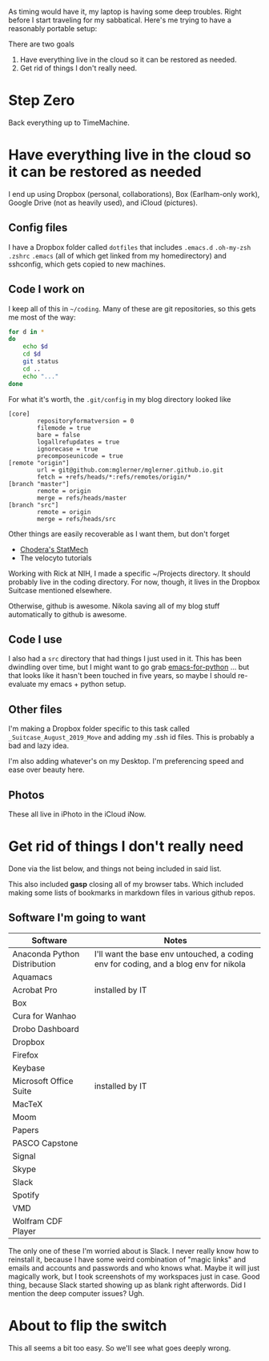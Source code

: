 As timing would have it, my laptop is having some deep troubles. Right before I start traveling for my sabbatical. Here's me trying to have a reasonably portable setup:

<!-- TEASER_END -->

There are two goals

1. Have everything live in the cloud so it can be restored as needed.
2. Get rid of things I don't really need.

# Step Zero

Back everything up to TimeMachine.

# Have everything live in the cloud so it can be restored as needed

I end up using Dropbox (personal, collaborations), Box (Earlham-only work), Google Drive (not as heavily used), and iCloud (pictures).


## Config files

I have a Dropbox folder called `dotfiles` that includes `.emacs.d` `.oh-my-zsh` `.zshrc` `.emacs` (all of which get linked from my homedirectory) and sshconfig, which gets copied to new machines.


## Code I work on

I keep all of this in `~/coding`. Many of these are git repositories, so this gets me most of the way:

```bash
for d in *
do
    echo $d
    cd $d
    git status
    cd ..
    echo "..."
done
```

For what it's worth, the `.git/config` in my blog directory looked like

```
[core]
        repositoryformatversion = 0
        filemode = true
        bare = false
        logallrefupdates = true
        ignorecase = true
        precomposeunicode = true
[remote "origin"]
        url = git@github.com:mglerner/mglerner.github.io.git
        fetch = +refs/heads/*:refs/remotes/origin/*
[branch "master"]
        remote = origin
        merge = refs/heads/master
[branch "src"]
        remote = origin
        merge = refs/heads/src
```

Other things are easily recoverable as I want them, but don't forget

* [Chodera's StatMech](https://github.com/jchodera/statmech-for-biochemists)
* The velocyto tutorials

Working with Rick at NIH, I made a specific ~/Projects directory. It should probably live in the coding directory. For now, though, it lives in the Dropbox Suitcase mentioned elsewhere.

Otherwise, github is awesome. Nikola saving all of my blog stuff automatically to github is awesome.

## Code I use

I also had a `src` directory that had things I just used in it. This has been dwindling over time, but I might want to go grab [emacs-for-python](https://github.com/gabrielelanaro/emacs-for-python) ... but that looks like it hasn't been touched in five years, so maybe I should re-evaluate my emacs + python setup.

## Other files

I'm making a Dropbox folder specific to this task called `_Suitcase_August_2019_Move` and adding my .ssh id files. This is probably a bad and lazy idea.

I'm also adding whatever's on my Desktop. I'm preferencing speed and ease over beauty here.

## Photos

These all live in iPhoto in the iCloud iNow.

# Get rid of things I don't really need

Done via the list below, and things not being included in said list.

This also included **gasp** closing all of my browser tabs. Which included making some lists of bookmarks in markdown files in various github repos.

## Software I'm going to want

| Software                | Notes |
|---------------|------|
| Anaconda Python Distribution | I'll want the base env untouched, a coding env for coding, and a blog env for nikola | 
| Aquamacs |   |
| Acrobat Pro  | installed by IT  |
| Box |   |
| Cura for Wanhao|   |
| Drobo Dashboard |   |
| Dropbox |   |
| Firefox |   |
| Keybase |   |
| Microsoft Office Suite | installed by IT  |
| MacTeX |   |
| Moom |   |
| Papers |   |
| PASCO Capstone |   |
| Signal |   |
| Skype |   |
| Slack |   |
| Spotify |   |
| VMD |   |
| Wolfram CDF Player |   |

The only one of these I'm worried about is Slack. I never really know how to reinstall it, because I have some weird combination of "magic links" and emails and accounts and passwords and who knows what. Maybe it will just magically work, but I took screenshots of my workspaces just in case. Good thing, because Slack started showing up as blank right afterwords. Did I mention the deep computer issues? Ugh.

# About to flip the switch

This all seems a bit too easy. So we'll see what goes deeply wrong.
